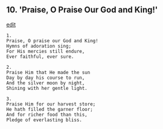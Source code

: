 
## 10.  'Praise, O Praise Our God and King!'
[edit](https://docs.google.com/document/d/1OHrQYDbsAPoSim2Og7G0JuSGWkjh5-Zq/edit?mode=html)



    1.
    Praise, O praise our God and King! 
    Hymns of adoration sing; 
    For His mercies still endure, 
    Ever faithful, ever sure. 

    2.
    Praise Him that He made the sun 
    Day by day his course to run, 
    And the silver moon by night, 
    Shining with her gentle light. 

    3.
    Praise Him for our harvest store; 
    He hath filled the garner floor; 
    And for richer food than this, 
    Pledge of everlasting bliss.
